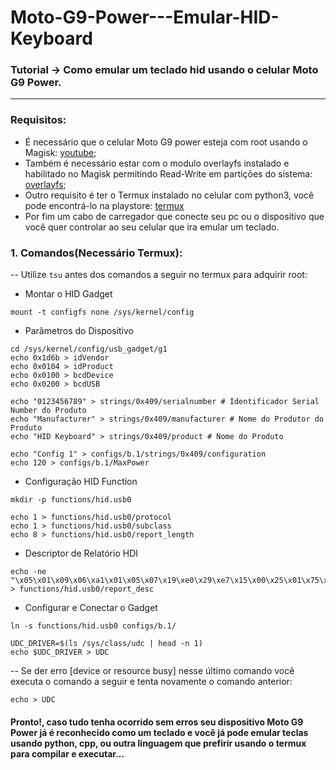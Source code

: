 # Moto-G9-Power---Emular-HID-Keyboard
<h3>Tutorial -> Como emular um teclado hid usando o celular Moto G9 Power.</h3>
<hr>
<h3>Requisitos:</h3>
<ul>
  <li>É necessário que o celular Moto G9 power esteja com root usando o Magisk: <a href="https://www.youtube.com/results?search_query=root+magisk+moto+g9+power">youtube</a>;</li>
  <li>Também é necessário estar com o modulo overlayfs instalado e habilitado no Magisk permitindo Read-Write em partições do sistema: <a href="https://github.com/HuskyDG/magic_overlayfs/releases">overlayfs</a>;</li>
  <li>Outro requisito é ter o Termux instalado no celular com python3, você pode encontrá-lo na playstore: <a href="https://play.google.com/store/apps/details?id=com.termux">termux</a></li>
  <li>Por fim um cabo de carregador que conecte seu pc ou o dispositivo que você quer controlar ao seu celular que ira emular um teclado.</li>
</ul>

<h3>1. Comandos(Necessário Termux):</h3>
<p>-- Utilize <code>tsu</code> antes dos comandos a seguir no termux para adquirir root:</p>


* Montar o HID Gadget

<pre><code>mount -t configfs none /sys/kernel/config</code></pre>

* Parâmetros do Dispositivo

<pre><code>cd /sys/kernel/config/usb_gadget/g1
echo 0x1d6b > idVendor
echo 0x0104 > idProduct
echo 0x0100 > bcdDevice
echo 0x0200 > bcdUSB

echo "0123456789" > strings/0x409/serialnumber # Identificador Serial Number do Produto
echo "Manufacturer" > strings/0x409/manufacturer # Nome do Produtor do Produto
echo "HID Keyboard" > strings/0x409/product # Nome do Produto

echo "Config 1" > configs/b.1/strings/0x409/configuration
echo 120 > configs/b.1/MaxPower</code></pre>

* Configuração HID Function

<pre><code>mkdir -p functions/hid.usb0

echo 1 > functions/hid.usb0/protocol
echo 1 > functions/hid.usb0/subclass
echo 8 > functions/hid.usb0/report_length</code></pre>

* Descriptor de Relatório HDI

<pre><code>echo -ne "\x05\x01\x09\x06\xa1\x01\x05\x07\x19\xe0\x29\xe7\x15\x00\x25\x01\x75\x01\x95\x08\x81\x02\x95\x01\x75\x08\x81\x03\x95\x05\x75\x01\x05\x08\x19\x01\x29\x05\x91\x02\x95\x01\x75\x03\x91\x03\x95\x06\x75\x08\x15\x00\x26\xff\x00\x05\x07\x19\x00\x2a\xff\x00\x81\x00\xc0" > functions/hid.usb0/report_desc</code></pre>

* Configurar e Conectar o Gadget
  
<pre><code>ln -s functions/hid.usb0 configs/b.1/

UDC_DRIVER=$(ls /sys/class/udc | head -n 1)
echo $UDC_DRIVER > UDC</code></pre>
-- Se der erro [device or resource busy] nesse último comando você executa o comando a seguir e tenta novamente o comando anterior:
<pre><code>echo > UDC</code></pre>

<h4>Pronto!, caso tudo tenha ocorrido sem erros seu dispositivo Moto G9 Power já é reconhecido como um teclado e você já pode emular teclas usando python, cpp, ou outra linguagem que prefirir usando o termux para compilar e executar...</h4>
